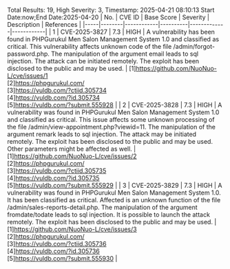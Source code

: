 Total Results: 19, High Severity: 3, Timestamp: 2025-04-21 08:10:13
Start Date:now;End Date:2025-04-20
| No. | CVE ID | Base Score | Severity | Description | References |
|-----|--------|------------|----------|-------------|------------|
| 1 | CVE-2025-3827 | 7.3  | HIGH | A vulnerability has been found in PHPGurukul Men Salon Management System 1.0 and classified as critical. This vulnerability affects unknown code of the file /admin/forgot-password.php. The manipulation of the argument email leads to sql injection. The attack can be initiated remotely. The exploit has been disclosed to the public and may be used. | [1]https://github.com/NuoNuo-L/cve/issues/1<br>[2]https://phpgurukul.com/<br>[3]https://vuldb.com/?ctiid.305734<br>[4]https://vuldb.com/?id.305734<br>[5]https://vuldb.com/?submit.555928 |
| 2 | CVE-2025-3828 | 7.3  | HIGH | A vulnerability was found in PHPGurukul Men Salon Management System 1.0 and classified as critical. This issue affects some unknown processing of the file /admin/view-appointment.php?viewid=11. The manipulation of the argument remark leads to sql injection. The attack may be initiated remotely. The exploit has been disclosed to the public and may be used. Other parameters might be affected as well. | [1]https://github.com/NuoNuo-L/cve/issues/2<br>[2]https://phpgurukul.com/<br>[3]https://vuldb.com/?ctiid.305735<br>[4]https://vuldb.com/?id.305735<br>[5]https://vuldb.com/?submit.555929 |
| 3 | CVE-2025-3829 | 7.3  | HIGH | A vulnerability was found in PHPGurukul Men Salon Management System 1.0. It has been classified as critical. Affected is an unknown function of the file /admin/sales-reports-detail.php. The manipulation of the argument fromdate/todate leads to sql injection. It is possible to launch the attack remotely. The exploit has been disclosed to the public and may be used. | [1]https://github.com/NuoNuo-L/cve/issues/3<br>[2]https://phpgurukul.com/<br>[3]https://vuldb.com/?ctiid.305736<br>[4]https://vuldb.com/?id.305736<br>[5]https://vuldb.com/?submit.555930 |

